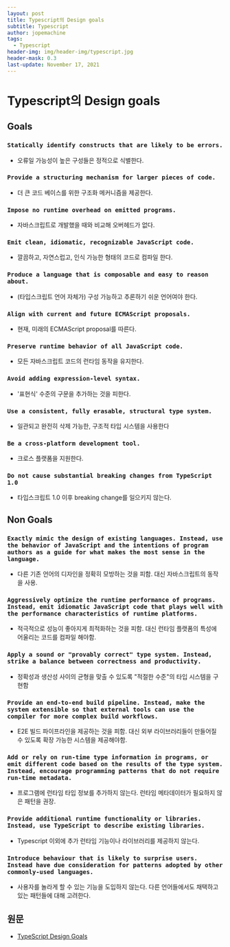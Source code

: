 ```yaml
---
layout: post
title: Typescript의 Design goals
subtitle: Typescript
author: jopemachine
tags:
  - Typescript
header-img: img/header-img/typescript.jpg
header-mask: 0.3
last-update: November 17, 2021
---
```


# Typescript의 Design goals

## Goals

### `Statically identify constructs that are likely to be errors.`

- 오류일 가능성이 높은 구성들은 정적으로 식별한다.

### `Provide a structuring mechanism for larger pieces of code.`

- 더 큰 코드 베이스를 위한 구조화 메커니즘을 제공한다.

### `Impose no runtime overhead on emitted programs.`

- 자바스크립트로 개발했을 때와 비교해 오버헤드가 없다.

### `Emit clean, idiomatic, recognizable JavaScript code.`

- 깔끔하고, 자연스럽고, 인식 가능한 형태의 코드로 컴파일 한다.

### `Produce a language that is composable and easy to reason about.`

- (타입스크립트 언어 자체가) 구성 가능하고 추론하기 쉬운 언어여야 한다.

### `Align with current and future ECMAScript proposals.`

- 현재, 미래의 ECMAScript proposal를 따른다.

### `Preserve runtime behavior of all JavaScript code.`

- 모든 자바스크립트 코드의 런타임 동작을 유지한다.

### `Avoid adding expression-level syntax.`

- '표현식' 수준의 구문을 추가하는 것을 피한다.

### `Use a consistent, fully erasable, structural type system.`

- 일관되고 완전히 삭제 가능한, 구조적 타입 시스템을 사용한다

### `Be a cross-platform development tool.`

- 크로스 플랫폼을 지원한다.

### `Do not cause substantial breaking changes from TypeScript 1.0`

- 타입스크립트 1.0 이후 breaking change를 일으키지 않는다.

## Non Goals

### `Exactly mimic the design of existing languages. Instead, use the behavior of JavaScript and the intentions of program authors as a guide for what makes the most sense in the language.`

- 다른 기존 언어의 디자인을 정확히 모방하는 것을 피함. 대신 자바스크립트의 동작을 사용.

### `Aggressively optimize the runtime performance of programs. Instead, emit idiomatic JavaScript code that plays well with the performance characteristics of runtime platforms.`

- 적극적으로 성능이 좋아지게 최적화하는 것을 피함. 대신 런타임 플랫폼의 특성에 어울리는 코드를 컴파일 해야함.

### `Apply a sound or "provably correct" type system. Instead, strike a balance between correctness and productivity.`

- 정확성과 생산성 사이의 균형을 맞출 수 있도록 "적절한 수준"의 타입 시스템을 구현함

### `Provide an end-to-end build pipeline. Instead, make the system extensible so that external tools can use the compiler for more complex build workflows.`

- E2E 빌드 파이프라인을 제공하는 것을 피함. 대신 외부 라이브러리들이 만들어질 수 있도록 확장 가능한 시스템을 제공해야함.

### `Add or rely on run-time type information in programs, or emit different code based on the results of the type system. Instead, encourage programming patterns that do not require run-time metadata.`

- 프로그램에 런타임 타입 정보를 추가하지 않는다. 런타임 메타데이터가 필요하지 않은 패턴을 권장.

### `Provide additional runtime functionality or libraries. Instead, use TypeScript to describe existing libraries.`

- Typescript 이외에 추가 런타임 기능이나 라이브러리를 제공하지 않는다.

### `Introduce behaviour that is likely to surprise users. Instead have due consideration for patterns adopted by other commonly-used languages.`

- 사용자를 놀라게 할 수 있는 기능을 도입하지 않는다. 다른 언어들에서도 채택하고 있는 패턴들에 대해 고려한다.

## 원문

- [TypeScript Design Goals](https://github.com/Microsoft/TypeScript/wiki/TypeScript-Design-Goals)